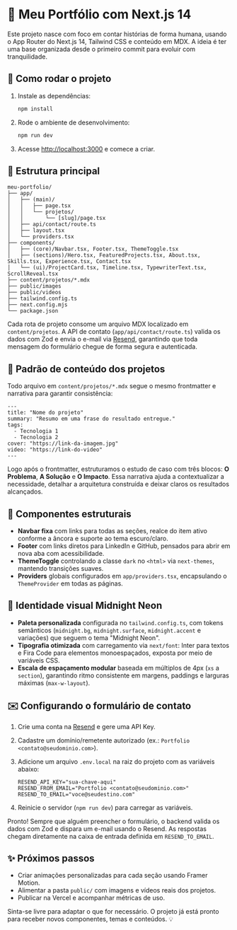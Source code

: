 # 🧭 Meu Portfólio com Next.js 14

Este projeto nasce com foco em contar histórias de forma humana, usando o App Router do Next.js 14, Tailwind CSS e conteúdo em MDX. A ideia é ter uma base organizada desde o primeiro commit para evoluir com tranquilidade.

## 🚀 Como rodar o projeto

1. Instale as dependências:

   ```bash
   npm install
   ```

2. Rode o ambiente de desenvolvimento:

   ```bash
   npm run dev
   ```

3. Acesse <http://localhost:3000> e comece a criar.

## 🧱 Estrutura principal

```
meu-portfolio/
├── app/
│   ├── (main)/
│   │   ├── page.tsx
│   │   └── projetos/
│   │       └── [slug]/page.tsx
│   ├── api/contact/route.ts
│   ├── layout.tsx
│   └── providers.tsx
├── components/
│   ├── (core)/Navbar.tsx, Footer.tsx, ThemeToggle.tsx
│   ├── (sections)/Hero.tsx, FeaturedProjects.tsx, About.tsx, Skills.tsx, Experience.tsx, Contact.tsx
│   └── (ui)/ProjectCard.tsx, Timeline.tsx, TypewriterText.tsx, ScrollReveal.tsx
├── content/projetos/*.mdx
├── public/images
├── public/videos
├── tailwind.config.ts
├── next.config.mjs
└── package.json
```

Cada rota de projeto consome um arquivo MDX localizado em `content/projetos`. A API de contato (`app/api/contact/route.ts`) valida os dados com Zod e envia o e-mail via [Resend](https://resend.com/), garantindo que toda mensagem do formulário chegue de forma segura e autenticada.

## 🧾 Padrão de conteúdo dos projetos

Todo arquivo em `content/projetos/*.mdx` segue o mesmo frontmatter e narrativa para garantir consistência:

```mdx
---
title: "Nome do projeto"
summary: "Resumo em uma frase do resultado entregue."
tags:
  - Tecnologia 1
  - Tecnologia 2
cover: "https://link-da-imagem.jpg"
video: "https://link-do-video"
---
```

Logo após o frontmatter, estruturamos o estudo de caso com três blocos: **O Problema**, **A Solução** e **O Impacto**. Essa narrativa ajuda a contextualizar a necessidade, detalhar a arquitetura construída e deixar claros os resultados alcançados.

## 🧩 Componentes estruturais

- **Navbar fixa** com links para todas as seções, realce do item ativo conforme a âncora e suporte ao tema escuro/claro.
- **Footer** com links diretos para LinkedIn e GitHub, pensados para abrir em nova aba com acessibilidade.
- **ThemeToggle** controlando a classe `dark` no `<html>` via `next-themes`, mantendo transições suaves.
- **Providers** globais configurados em `app/providers.tsx`, encapsulando o `ThemeProvider` em todas as páginas.

## 🎨 Identidade visual Midnight Neon

- **Paleta personalizada** configurada no `tailwind.config.ts`, com tokens semânticos (`midnight.bg`, `midnight.surface`, `midnight.accent` e variações) que seguem o tema "Midnight Neon".
- **Tipografia otimizada** com carregamento via `next/font`: Inter para textos e Fira Code para elementos monoespaçados, exposta por meio de variáveis CSS.
- **Escala de espaçamento modular** baseada em múltiplos de 4px (`xs` a `section`), garantindo ritmo consistente em margens, paddings e larguras máximas (`max-w-layout`).

## ✉️ Configurando o formulário de contato

1. Crie uma conta na [Resend](https://resend.com/) e gere uma API Key.
2. Cadastre um domínio/remetente autorizado (ex.: `Portfolio <contato@seudominio.com>`).
3. Adicione um arquivo `.env.local` na raiz do projeto com as variáveis abaixo:

   ```env
   RESEND_API_KEY="sua-chave-aqui"
   RESEND_FROM_EMAIL="Portfolio <contato@seudominio.com>"
   RESEND_TO_EMAIL="voce@seudestino.com"
   ```

4. Reinicie o servidor (`npm run dev`) para carregar as variáveis.

Pronto! Sempre que alguém preencher o formulário, o backend valida os dados com Zod e dispara um e-mail usando o Resend. As respostas chegam diretamente na caixa de entrada definida em `RESEND_TO_EMAIL`.

## ✨ Próximos passos

- Criar animações personalizadas para cada seção usando Framer Motion.
- Alimentar a pasta `public/` com imagens e vídeos reais dos projetos.
- Publicar na Vercel e acompanhar métricas de uso.

Sinta-se livre para adaptar o que for necessário. O projeto já está pronto para receber novos componentes, temas e conteúdos. 💡
